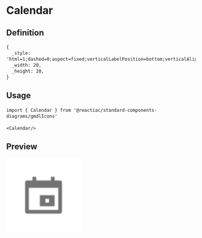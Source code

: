 # Calendar

## Definition

```
{
  _style: 'html=1;dashed=0;aspect=fixed;verticalLabelPosition=bottom;verticalAlign=top;align=center;shape=mxgraph.gmdl.calendar;strokeColor=none;fillColor=#737373;shadow=0;sketch=0;',
  _width: 20,
  _height: 20,
}
```

## Usage

```
import { Calendar } from '@reactiac/standard-components-diagrams/gmdlIcons'

<Calendar/>
```

## Preview

<img src="./calendar.png" width="200"/>

